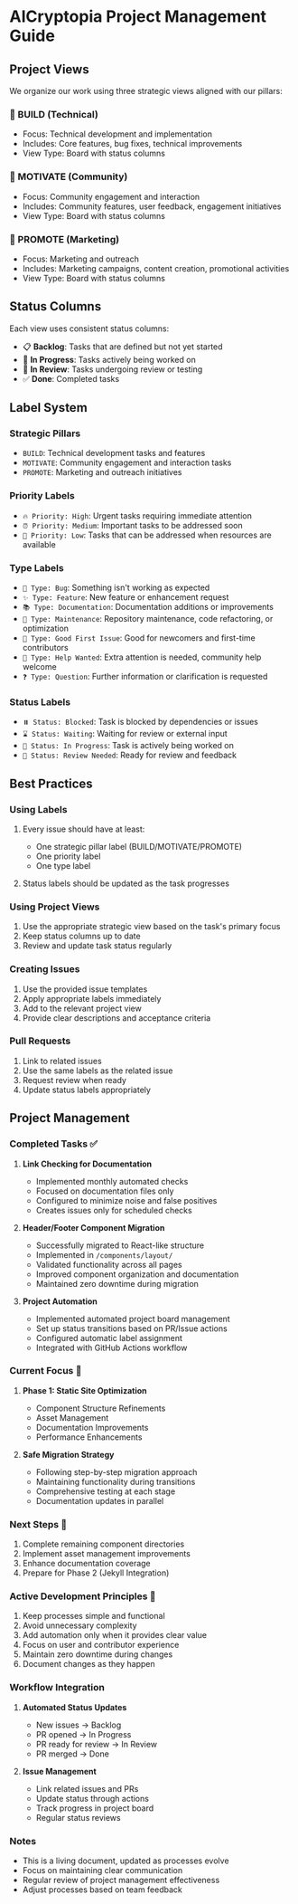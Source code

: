 # AICryptopia Project Management Guide

## Project Views

We organize our work using three strategic views aligned with our pillars:

### 🔧 BUILD (Technical)

- Focus: Technical development and implementation
- Includes: Core features, bug fixes, technical improvements
- View Type: Board with status columns

### 💪 MOTIVATE (Community)

- Focus: Community engagement and interaction
- Includes: Community features, user feedback, engagement initiatives
- View Type: Board with status columns

### 🎯 PROMOTE (Marketing)

- Focus: Marketing and outreach
- Includes: Marketing campaigns, content creation, promotional activities
- View Type: Board with status columns

## Status Columns

Each view uses consistent status columns:

- 📋 **Backlog**: Tasks that are defined but not yet started
- 🚧 **In Progress**: Tasks actively being worked on
- 👀 **In Review**: Tasks undergoing review or testing
- ✅ **Done**: Completed tasks

## Label System

### Strategic Pillars

- `BUILD`: Technical development tasks and features
- `MOTIVATE`: Community engagement and interaction tasks
- `PROMOTE`: Marketing and outreach initiatives

### Priority Labels

- `🔥 Priority: High`: Urgent tasks requiring immediate attention
- `⏰ Priority: Medium`: Important tasks to be addressed soon
- `📅 Priority: Low`: Tasks that can be addressed when resources are available

### Type Labels

- `🐛 Type: Bug`: Something isn't working as expected
- `✨ Type: Feature`: New feature or enhancement request
- `📚 Type: Documentation`: Documentation additions or improvements
- `🔧 Type: Maintenance`: Repository maintenance, code refactoring, or optimization
- `🌱 Type: Good First Issue`: Good for newcomers and first-time contributors
- `🤝 Type: Help Wanted`: Extra attention is needed, community help welcome
- `❓ Type: Question`: Further information or clarification is requested

### Status Labels

- `⏸️ Status: Blocked`: Task is blocked by dependencies or issues
- `⌛ Status: Waiting`: Waiting for review or external input
- `🔄 Status: In Progress`: Task is actively being worked on
- `👀 Status: Review Needed`: Ready for review and feedback

## Best Practices

### Using Labels

1. Every issue should have at least:

   - One strategic pillar label (BUILD/MOTIVATE/PROMOTE)
   - One priority label
   - One type label

2. Status labels should be updated as the task progresses

### Using Project Views

1. Use the appropriate strategic view based on the task's primary focus
2. Keep status columns up to date
3. Review and update task status regularly

### Creating Issues

1. Use the provided issue templates
2. Apply appropriate labels immediately
3. Add to the relevant project view
4. Provide clear descriptions and acceptance criteria

### Pull Requests

1. Link to related issues
2. Use the same labels as the related issue
3. Request review when ready
4. Update status labels appropriately

## Project Management

### Completed Tasks ✅
1. **Link Checking for Documentation**
   - Implemented monthly automated checks
   - Focused on documentation files only
   - Configured to minimize noise and false positives
   - Creates issues only for scheduled checks

2. **Header/Footer Component Migration**
   - Successfully migrated to React-like structure
   - Implemented in `/components/layout/`
   - Validated functionality across all pages
   - Improved component organization and documentation
   - Maintained zero downtime during migration

3. **Project Automation**
   - Implemented automated project board management
   - Set up status transitions based on PR/Issue actions
   - Configured automatic label assignment
   - Integrated with GitHub Actions workflow

### Current Focus 🎯
1. **Phase 1: Static Site Optimization**
   - Component Structure Refinements
   - Asset Management
   - Documentation Improvements
   - Performance Enhancements

2. **Safe Migration Strategy**
   - Following step-by-step migration approach
   - Maintaining functionality during transitions
   - Comprehensive testing at each stage
   - Documentation updates in parallel

### Next Steps 🔄
1. Complete remaining component directories
2. Implement asset management improvements
3. Enhance documentation coverage
4. Prepare for Phase 2 (Jekyll Integration)

### Active Development Principles 🎯
1. Keep processes simple and functional
2. Avoid unnecessary complexity
3. Add automation only when it provides clear value
4. Focus on user and contributor experience
5. Maintain zero downtime during changes
6. Document changes as they happen

### Workflow Integration
1. **Automated Status Updates**
   - New issues → Backlog
   - PR opened → In Progress
   - PR ready for review → In Review
   - PR merged → Done

2. **Issue Management**
   - Link related issues and PRs
   - Update status through actions
   - Track progress in project board
   - Regular status reviews

### Notes
- This is a living document, updated as processes evolve
- Focus on maintaining clear communication
- Regular review of project management effectiveness
- Adjust processes based on team feedback
